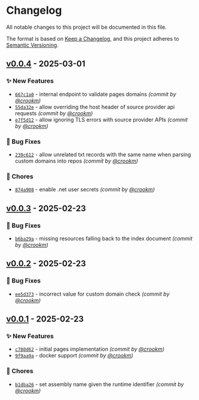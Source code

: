 # Changelog
All notable changes to this project will be documented in this file.

The format is based on [Keep a Changelog](https://keepachangelog.com/en/1.0.0/),
and this project adheres to [Semantic Versioning](https://semver.org/spec/v2.0.0.html).

## [v0.0.4] - 2025-03-01
### :sparkles: New Features
- [`667c1a0`](https://github.com/crookm/anvil/commit/667c1a0f5df9887066dc5457061ec829b86bb483) - internal endpoint to validate pages domains *(commit by [@crookm](https://github.com/crookm))*
- [`55da32e`](https://github.com/crookm/anvil/commit/55da32e6a4c8c8da4e62e410fceb3c42ace17ad7) - allow overriding the host header of source provider api requests *(commit by [@crookm](https://github.com/crookm))*
- [`e7f5d12`](https://github.com/crookm/anvil/commit/e7f5d12df59fb8fa41ae8a9d0204f8c08de06896) - allow ignoring TLS errors with source provider APIs *(commit by [@crookm](https://github.com/crookm))*

### :bug: Bug Fixes
- [`239c612`](https://github.com/crookm/anvil/commit/239c612796dc5f3f5fb1c220d353bcd631c144be) - allow unrelated txt records with the same name when parsing custom domains into repos *(commit by [@crookm](https://github.com/crookm))*

### :wrench: Chores
- [`874a908`](https://github.com/crookm/anvil/commit/874a908931e59ba9779076832ab98084a6d7b050) - enable .net user secrets *(commit by [@crookm](https://github.com/crookm))*


## [v0.0.3] - 2025-02-23
### :bug: Bug Fixes
- [`b6ba29a`](https://github.com/crookm/anvil/commit/b6ba29a02697f0740fa3fe0885f383aa9c034857) - missing resources falling back to the index document *(commit by [@crookm](https://github.com/crookm))*


## [v0.0.2] - 2025-02-23
### :bug: Bug Fixes
- [`ee5d373`](https://github.com/crookm/anvil/commit/ee5d373a1082ca697cd3f5620a5db214b1db0617) - incorrect value for custom domain check *(commit by [@crookm](https://github.com/crookm))*


## [v0.0.1] - 2025-02-23
### :sparkles: New Features
- [`c780d62`](https://github.com/crookm/anvil/commit/c780d624f18d96c6d9adebce8f162a9554a6efb2) - initial pages implementation *(commit by [@crookm](https://github.com/crookm))*
- [`9f9aa9a`](https://github.com/crookm/anvil/commit/9f9aa9a3d6d8e42cc69c2fbd6f7a899c6745d02a) - docker support *(commit by [@crookm](https://github.com/crookm))*

### :wrench: Chores
- [`b1dba26`](https://github.com/crookm/anvil/commit/b1dba263873c330a386d61a723f6ea070abed77d) - set assembly name given the runtime identifier *(commit by [@crookm](https://github.com/crookm))*

[v0.0.1]: https://github.com/crookm/anvil/compare/v0.0.0...v0.0.1
[v0.0.2]: https://github.com/crookm/anvil/compare/v0.0.1...v0.0.2
[v0.0.3]: https://github.com/crookm/anvil/compare/v0.0.2...v0.0.3
[v0.0.4]: https://github.com/crookm/anvil/compare/v0.0.3...v0.0.4
